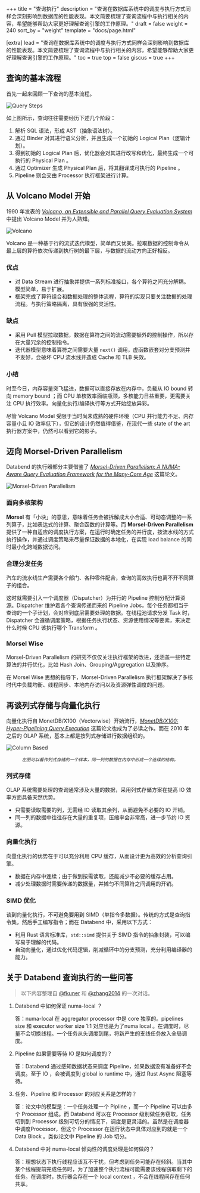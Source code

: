 +++
title = "查询执行"
description = "查询在数据库系统中的调度与执行方式同样会深刻影响到数据库的性能表现。本文简要梳理了查询流程中与执行相关的内容，希望能够帮助大家更好理解查询引擎的工作原理。"
draft = false
weight = 240
sort_by = "weight"
template = "docs/page.html"

[extra]
lead = "查询在数据库系统中的调度与执行方式同样会深刻影响到数据库的性能表现。本文简要梳理了查询流程中与执行相关的内容，希望能够帮助大家更好理解查询引擎的工作原理。"
toc = true
top = false
giscus = true
+++

## 查询的基本流程

首先一起来回顾一下查询的基本流程。

![Query Steps](https://psiace.github.io/databend-internals/the-basics/executor-in-query-process/01-query-steps.png)

如上图所示，查询往往需要经历下述几个阶段：

1. 解析 SQL 语法，形成 AST（抽象语法树）。
2. 通过 Binder 对其进行语义分析，并且生成一个初始的 Logical Plan（逻辑计划）。
3. 得到初始的 Logical Plan 后，优化器会对其进行改写和优化，最终生成一个可执行的 Physical Plan 。
4. 通过 Optimizer 生成 Physical Plan 后，将其翻译成可执行的 Pipeline 。
5. Pipeline 则会交由 Processor 执行框架进行计算。

## 从 Volcano Model 开始

1990 年发表的 [_Volcano, an Extensible and Parallel Query Evaluation System_](https://dl.acm.org/doi/10.1109/69.273032) 中提出 Volcano Model 并为人熟知。

![Volcano](https://psiace.github.io/databend-internals/the-basics/executor-in-query-process/02-volcano.png)

Volcano 是一种基于行的流式迭代模型，简单而又优美。拉取数据的控制命令从最上层的算符依次传递到执行树的最下层，与数据的流动方向正好相反。

### 优点

- 对 Data Stream 进行抽象并提供一系列标准接口，各个算符之间充分解耦。模型简单，易于扩展。
- 框架完成了算符组合和数据处理的整体流程，算符的实现只要关注数据的处理流程。与执行策略隔离，具有很强的灵活性。

### 缺点

- 采用 Pull 模型拉取数据，数据在算符之间的流动需要额外的控制操作，所以存在大量冗余的控制指令。
- 迭代器模型意味着算符之间需要大量 `next()` 调用，虚函数嵌套对分支预测并不友好，会破坏 CPU 流水线并造成 Cache 和 TLB 失效。

### 小结

时至今日，内存容量突飞猛进，数据可以直接存放在内存中，负载从 IO bound 转向 memory bound ；而 CPU 单核效率面临瓶颈，多核能力日益重要，更需要关注 CPU 执行效率。向量化执行/编译执行等方式开始绽放异彩。

尽管 Volcano Model 受限于当时尚未成熟的硬件环境（CPU 并行能力不足、内存容量小且 IO 效率低下），但它的设计仍然值得借鉴，在现代一些 state of the art 执行器方案中，仍然可以看到它的影子。

## 迈向 Morsel-Driven Parallelism

Databend 的执行器部分主要借鉴了 [_Morsel-Driven Parallelism: A NUMA-Aware Query Evaluation Framework for the Many-Core Age_](https://dl.acm.org/doi/10.1145/2588555.2610507) 这篇论文。

![Morsel-Driven Parallelism](https://psiace.github.io/databend-internals/the-basics/executor-in-query-process/03-morsel-driven.png)

### 面向多核架构

**Morsel** 有「小块」的意思，意味着任务会被拆解成大小合适、可动态调整的一系列算子，比如表达式的计算、聚合函数的计算等。而 **Morsel-Driven Parallelism** 提供了一种自适应的调度执行方案，在运行时确定任务的并行度，按流水线的方式执行操作，并通过调度策略来尽量保证数据的本地化，在实现 load balance 的同时最小化跨域数据访问。

### 合理分发任务

汽车的流水线生产需要各个部门、各种零件配合，查询的高效执行也离不开不同算子的组合。

这时就需要引入一个调度器（Dispatcher）为并行的 Pipeline 控制分配计算资源。Dispatcher 维护着各个查询传递而来的 Pipeline Jobs，每个任务都相当于查询的一个子计划，会对应到底层需要处理的数据。在线程池请求分发 Task 时，Dispatcher 会遵循调度策略，根据任务执行状态、资源使用情况等要素，来决定什么时候 CPU 该执行哪个 Transform 。

### Morsel Wise

Morsel-Driven Parallelism 的研究不仅仅关注执行框架的改进，还涵盖一些特定算法的并行优化，比如 Hash Join、Grouping/Aggregation 以及排序。

在 Morsel Wise 思想的指导下，Morsel-Driven Parallelism 执行框架解决了多核时代中负载均衡、线程同步、本地内存访问以及资源弹性调度的问题。

## 再谈列式存储与向量化执行

向量化执行自 MonetDB/X100（Vectorwise）开始流行，[_MonetDB/X100: Hyper-Pipelining Query Execution_](https://www.cidrdb.org/cidr2005/papers/P19.pdf) 这篇论文也成为了必读之作。而在 2010 年之后的 OLAP 系统，基本上都是按列式存储进行数据组织的。

![Column Based](https://psiace.github.io/databend-internals/the-basics/executor-in-query-process/04-column-based-vectorwise.png)

<p><center><small><i>左图可以看作列式存储的一个样本，同一列的数据在内存中形成一个连续的结构。</i></small></center></p>

### 列式存储

OLAP 系统需要处理的查询通常涉及大量的数据，采用列式存储方案在提高 IO 效率方面具备天然优势。

- 只需要读取需要的列，无需经 IO 读取其余列，从而避免不必要的 IO 开销。
- 同一列的数据中往往存在大量的重复项，压缩率会非常高，进一步节约 IO 资源。

### 向量化执行

向量化执行的优势在于可以充分利用 CPU 缓存，从而设计更为高效的分析查询引擎。

- 数据在内存中连续；由于做到按需读取，还能减少不必要的缓存占用。
- 减少处理数据时需要传递的数据量，并摊匀不同算符之间调用的开销。

### SIMD 优化

谈到向量化执行，不可避免要用到 SIMD（单指令多数据）。传统的方式是查询指令集，然后手工编写指令；而在 Databend 中，采用以下方式：

- 利用 Rust 语言标准库，`std::simd` 提供关于 SIMD 指令的抽象封装，可以编写易于理解的代码。
- 自动向量化，通过优化代码逻辑，削减循环中的分支预测，充分利用编译器的能力。

## 关于 Databend 查询执行的一些问答

> 以下内容整理自 [@fkuner](https://github.com/fkuner) 和 [@zhang2014](https://github.com/zhang2014) 的一次对话。

1. Databend 中如何保证 numa-local ？

    答：numa-local 在 aggregator processor 中是 core 独享的。pipelines size 和 executor worker size 1:1 对应也是为了numa local 。在调度时，尽量不会切换线程。一个任务从头调度到尾，将新产生的支线任务放入全局调度。

2. Pipeline 如果需要等待 IO 是如何调度的？

    答：Databend 通过感知数据状态来调度 Pipeline，如果数据没有准备好不会调度。至于 IO ，会被调度到 global io runtime 中，通过 Rust  Async 阻塞等待。

3. 任务、Pipeline 和 Processor 的对应关系是怎样的？

    答：论文中的模型是：一个任务处理一个 Pipline ，而一个 Pipeline 可以由多个 Processor 组成。而 Databend 可以在 Processor 级别做任务窃取，任务切割到 Processor 级别可切分的情况下，调度是更灵活的。虽然是在调度器中调度Processor，但这个 Processor 在运行状态中具体对应到的就是一个 Data Block 。类似论文中 Pipeline 的 Job 切分。

4. Databend 中对 numa-local 倾向性的调度处理是如何做的？

    答：理想状态下执行线程应该互不干扰，但考虑到任务可能存在倾斜。当其中某个线程提前完成任务时，为了加速整个执行流程可能需要该线程窃取剩下的任务。在调度时，执行器会存在一个 local context ，不会在线程间存在任何共享。
